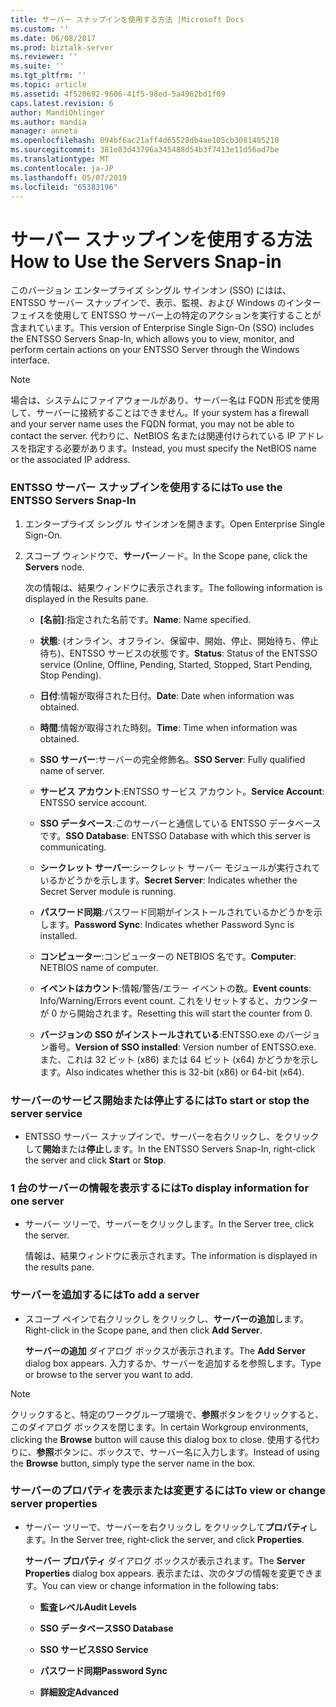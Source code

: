 ```yaml
---
title: サーバー スナップインを使用する方法 |Microsoft Docs
ms.custom: ''
ms.date: 06/08/2017
ms.prod: biztalk-server
ms.reviewer: ''
ms.suite: ''
ms.tgt_pltfrm: ''
ms.topic: article
ms.assetid: 4f520692-9606-41f5-98ed-5a4962bd1f09
caps.latest.revision: 6
author: MandiOhlinger
ms.author: mandia
manager: anneta
ms.openlocfilehash: 094bf6ac21aff4d65528db4ae105cb3081405210
ms.sourcegitcommit: 381e83d43796a345488d54b3f7413e11d56ad7be
ms.translationtype: MT
ms.contentlocale: ja-JP
ms.lasthandoff: 05/07/2019
ms.locfileid: "65383196"
---
```

# <a name="how-to-use-the-servers-snap-in"></a><span data-ttu-id="83170-102">サーバー スナップインを使用する方法</span><span class="sxs-lookup"><span data-stu-id="83170-102">How to Use the Servers Snap-in</span></span>
<span data-ttu-id="83170-103">このバージョン エンタープライズ シングル サインオン (SSO) にはは、ENTSSO サーバー スナップインで、表示、監視、および Windows のインターフェイスを使用して ENTSSO サーバー上の特定のアクションを実行することが含まれています。</span><span class="sxs-lookup"><span data-stu-id="83170-103">This version of Enterprise Single Sign-On (SSO) includes the ENTSSO Servers Snap-In, which allows you to view, monitor, and perform certain actions on your ENTSSO Server through the Windows interface.</span></span>  
  
> [!NOTE]
>  <span data-ttu-id="83170-104">場合は、システムにファイアウォールがあり、サーバー名は FQDN 形式を使用して、サーバーに接続することはできません。</span><span class="sxs-lookup"><span data-stu-id="83170-104">If your system has a firewall and your server name uses the FQDN format, you may not be able to contact the server.</span></span> <span data-ttu-id="83170-105">代わりに、NetBIOS 名または関連付けられている IP アドレスを指定する必要があります。</span><span class="sxs-lookup"><span data-stu-id="83170-105">Instead, you must specify the NetBIOS name or the associated IP address.</span></span>  
  
### <a name="to-use-the-entsso-servers-snap-in"></a><span data-ttu-id="83170-106">ENTSSO サーバー スナップインを使用するには</span><span class="sxs-lookup"><span data-stu-id="83170-106">To use the ENTSSO Servers Snap-In</span></span>  
  
1.  <span data-ttu-id="83170-107">エンタープライズ シングル サインオンを開きます。</span><span class="sxs-lookup"><span data-stu-id="83170-107">Open Enterprise Single Sign-On.</span></span>  
  
2.  <span data-ttu-id="83170-108">スコープ ウィンドウで、**サーバー**ノード。</span><span class="sxs-lookup"><span data-stu-id="83170-108">In the Scope pane, click the **Servers** node.</span></span>  
  
     <span data-ttu-id="83170-109">次の情報は、結果ウィンドウに表示されます。</span><span class="sxs-lookup"><span data-stu-id="83170-109">The following information is displayed in the Results pane.</span></span>  
  
    -   <span data-ttu-id="83170-110">**[名前]**:指定された名前です。</span><span class="sxs-lookup"><span data-stu-id="83170-110">**Name**: Name specified.</span></span>  
  
    -   <span data-ttu-id="83170-111">**状態**: (オンライン、オフライン、保留中、開始、停止、開始待ち、停止待ち)、ENTSSO サービスの状態です。</span><span class="sxs-lookup"><span data-stu-id="83170-111">**Status**: Status of the ENTSSO service (Online, Offline, Pending, Started, Stopped, Start Pending, Stop Pending).</span></span>  
  
    -   <span data-ttu-id="83170-112">**日付**:情報が取得された日付。</span><span class="sxs-lookup"><span data-stu-id="83170-112">**Date**: Date when information was obtained.</span></span>  
  
    -   <span data-ttu-id="83170-113">**時間**:情報が取得された時刻。</span><span class="sxs-lookup"><span data-stu-id="83170-113">**Time**: Time when information was obtained.</span></span>  
  
    -   <span data-ttu-id="83170-114">**SSO サーバー**:サーバーの完全修飾名。</span><span class="sxs-lookup"><span data-stu-id="83170-114">**SSO Server**: Fully qualified name of server.</span></span>  
  
    -   <span data-ttu-id="83170-115">**サービス アカウント**:ENTSSO サービス アカウント。</span><span class="sxs-lookup"><span data-stu-id="83170-115">**Service Account**: ENTSSO service account.</span></span>  
  
    -   <span data-ttu-id="83170-116">**SSO データベース**:このサーバーと通信している ENTSSO データベースです。</span><span class="sxs-lookup"><span data-stu-id="83170-116">**SSO Database**: ENTSSO Database with which this server is communicating.</span></span>  
  
    -   <span data-ttu-id="83170-117">**シークレット サーバー**:シークレット サーバー モジュールが実行されているかどうかを示します。</span><span class="sxs-lookup"><span data-stu-id="83170-117">**Secret Server**: Indicates whether the Secret Server module is running.</span></span>  
  
    -   <span data-ttu-id="83170-118">**パスワード同期**:パスワード同期がインストールされているかどうかを示します。</span><span class="sxs-lookup"><span data-stu-id="83170-118">**Password Sync**: Indicates whether Password Sync is installed.</span></span>  
  
    -   <span data-ttu-id="83170-119">**コンピューター**:コンピューターの NETBIOS 名です。</span><span class="sxs-lookup"><span data-stu-id="83170-119">**Computer**: NETBIOS name of computer.</span></span>  
  
    -   <span data-ttu-id="83170-120">**イベントはカウント**:情報/警告/エラー イベントの数。</span><span class="sxs-lookup"><span data-stu-id="83170-120">**Event counts**: Info/Warning/Errors event count.</span></span> <span data-ttu-id="83170-121">これをリセットすると、カウンターが 0 から開始されます。</span><span class="sxs-lookup"><span data-stu-id="83170-121">Resetting this will start the counter from 0.</span></span>  
  
    -   <span data-ttu-id="83170-122">**バージョンの SSO がインストールされている**:ENTSSO.exe のバージョン番号。</span><span class="sxs-lookup"><span data-stu-id="83170-122">**Version of SSO installed**: Version number of ENTSSO.exe.</span></span> <span data-ttu-id="83170-123">また、これは 32 ビット (x86) または 64 ビット (x64) かどうかを示します。</span><span class="sxs-lookup"><span data-stu-id="83170-123">Also indicates whether this is 32-bit (x86) or 64-bit (x64).</span></span>  
  
### <a name="to-start-or-stop-the-server-service"></a><span data-ttu-id="83170-124">サーバーのサービス開始または停止するには</span><span class="sxs-lookup"><span data-stu-id="83170-124">To start or stop the server service</span></span>  
  
-   <span data-ttu-id="83170-125">ENTSSO サーバー スナップインで、サーバーを右クリックし、をクリックして**開始**または**停止**します。</span><span class="sxs-lookup"><span data-stu-id="83170-125">In the ENTSSO Servers Snap-In, right-click the server and click **Start** or **Stop**.</span></span>  
  
### <a name="to-display-information-for-one-server"></a><span data-ttu-id="83170-126">1 台のサーバーの情報を表示するには</span><span class="sxs-lookup"><span data-stu-id="83170-126">To display information for one server</span></span>  
  
-   <span data-ttu-id="83170-127">サーバー ツリーで、サーバーをクリックします。</span><span class="sxs-lookup"><span data-stu-id="83170-127">In the Server tree, click the server.</span></span>  
  
     <span data-ttu-id="83170-128">情報は、結果ウィンドウに表示されます。</span><span class="sxs-lookup"><span data-stu-id="83170-128">The information is displayed in the results pane.</span></span>  
  
### <a name="to-add-a-server"></a><span data-ttu-id="83170-129">サーバーを追加するには</span><span class="sxs-lookup"><span data-stu-id="83170-129">To add a server</span></span>  
  
-   <span data-ttu-id="83170-130">スコープ ペインで右クリックし をクリックし、**サーバーの追加**します。</span><span class="sxs-lookup"><span data-stu-id="83170-130">Right-click in the Scope pane, and then click **Add Server**.</span></span>  
  
     <span data-ttu-id="83170-131">**サーバーの追加** ダイアログ ボックスが表示されます。</span><span class="sxs-lookup"><span data-stu-id="83170-131">The **Add Server** dialog box appears.</span></span> <span data-ttu-id="83170-132">入力するか、サーバーを追加するを参照します。</span><span class="sxs-lookup"><span data-stu-id="83170-132">Type or browse to the server you want to add.</span></span>  
  
> [!NOTE]
>  <span data-ttu-id="83170-133">クリックすると、特定のワークグループ環境で、**参照**ボタンをクリックすると、このダイアログ ボックスを閉じます。</span><span class="sxs-lookup"><span data-stu-id="83170-133">In certain Workgroup environments, clicking the **Browse** button will cause this dialog box to close.</span></span> <span data-ttu-id="83170-134">使用する代わりに、**参照**ボタンに、ボックスで、サーバー名に入力します。</span><span class="sxs-lookup"><span data-stu-id="83170-134">Instead of using the **Browse** button, simply type the server name in the box.</span></span>  
  
### <a name="to-view-or-change-server-properties"></a><span data-ttu-id="83170-135">サーバーのプロパティを表示または変更するには</span><span class="sxs-lookup"><span data-stu-id="83170-135">To view or change server properties</span></span>  
  
-   <span data-ttu-id="83170-136">サーバー ツリーで、サーバーを右クリックし をクリックして**プロパティ**します。</span><span class="sxs-lookup"><span data-stu-id="83170-136">In the Server tree, right-click the server, and click **Properties**.</span></span>  
  
     <span data-ttu-id="83170-137">**サーバー プロパティ** ダイアログ ボックスが表示されます。</span><span class="sxs-lookup"><span data-stu-id="83170-137">The **Server Properties** dialog box appears.</span></span> <span data-ttu-id="83170-138">表示または、次のタブの情報を変更できます。</span><span class="sxs-lookup"><span data-stu-id="83170-138">You can view or change information in the following tabs:</span></span>  
  
    -   <span data-ttu-id="83170-139">**監査レベル**</span><span class="sxs-lookup"><span data-stu-id="83170-139">**Audit Levels**</span></span>  
  
    -   <span data-ttu-id="83170-140">**SSO データベース**</span><span class="sxs-lookup"><span data-stu-id="83170-140">**SSO Database**</span></span>  
  
    -   <span data-ttu-id="83170-141">**SSO サービス**</span><span class="sxs-lookup"><span data-stu-id="83170-141">**SSO Service**</span></span>  
  
    -   <span data-ttu-id="83170-142">**パスワード同期**</span><span class="sxs-lookup"><span data-stu-id="83170-142">**Password Sync**</span></span>  
  
    -   <span data-ttu-id="83170-143">**詳細設定**</span><span class="sxs-lookup"><span data-stu-id="83170-143">**Advanced**</span></span>